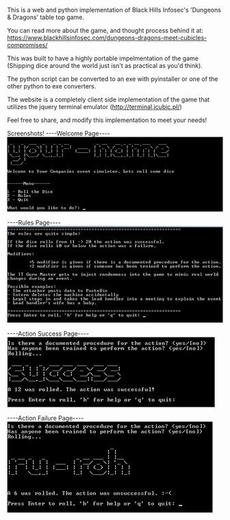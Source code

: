 This is a web and python implementation of Black Hills Infosec's 'Dungeons & Dragons' table top game.

You can read more about the game, and thought process behind it at: https://www.blackhillsinfosec.com/dungeons-dragons-meet-cubicles-compromises/

This was built to have a highly portable impelmentation of the game (Shipping dice around the world just isn't as practical as you'd think). 

The python script can be converted to an exe with pyinstaller or one of the other python to exe converters.

The website is a completely client side implementation of the game that utilizes the jquery terminal emulator (http://terminal.jcubic.pl/)

Feel free to share, and modify this implementation to meet your needs!

Screenshots!
----Welcome Page----
![alt text](screenshots/pythonWelcome.png "Welcome Page")

----Rules Page----
![alt text](screenshots/pythonRules.png "Rules")

----Action Success Page----
![alt text](screenshots/pythonActionSuccess.png "Successful Action")

----Action Failure Page----
![alt text](screenshots/pythonActionFailure.png "Action Failure")